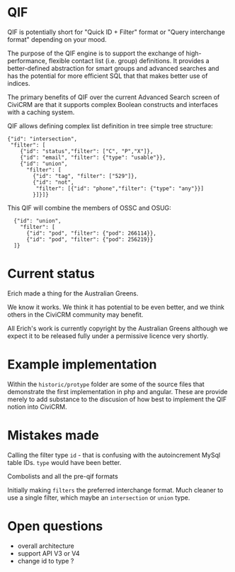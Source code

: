 # QIF

QIF is potentially short for "Quick ID + Filter" format or  "Query interchange
format" depending on your mood.

The purpose of the QIF engine is to support the exchange of high-performance,
    flexible contact list (i.e. group) definitions. It provides a
    better-defined abstraction for smart groups and advanced searches and has
    the potential for more efficient SQL that that makes better use of indices.

The primary benefits of QIF over the current Advanced Search screen of CiviCRM
are that it supports complex Boolean constructs and interfaces with a caching
system.

QIF allows defining complex list definition in tree simple tree structure:

    {"id": "intersection",
     "filter": [
        {"id": "status","filter": ["C", "P","X"]},
        {"id": "email", "filter": {"type": "usable"}},
        {"id": "union",
          "filter": [
            {"id": "tag", "filter": ["529"]},
            {"id": "not",
             "filter": [{"id": "phone","filter": {"type": "any"}}]
            }]}]}

This QIF will combine the members of OSSC and OSUG:

      {"id": "union",
        "filter": [
          {"id": "pod", "filter": {"pod": 266114}},
          {"id": "pod", "filter": {"pod": 256219}}
      ]}

# Current status

Erich made a thing for the Australian Greens.

We know it works. We think it has potential to be even better, and we
think others in the CiviCRM community may benefit.

All Erich's work is currently copyright by the Australian Greens although we
expect it to be released fully under a permissive licence very shortly.

# Example implementation

Within the `historic/protype` folder are some of the source files that
demonstrate the first implementation in php and angular. These are provide
merely to add substance to the discusion of how best to implement the QIF
notion into CiviCRM.

# Mistakes made

Calling the filter type `id` - that is confusing with the autoincrement MySql
table IDs. `type` would have been better.

Combolists and all the pre-qif formats

Initially making `filters` the preferred interchange format. Much cleaner to
use a single filter, which maybe an `intersection` or `union` type.

# Open questions

* overall architecture
* support API V3 or V4
* change id to type ?
